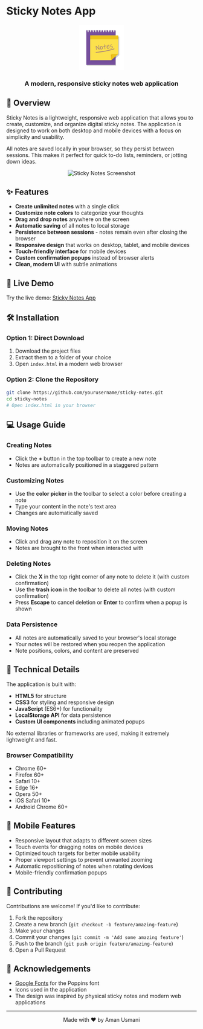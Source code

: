 # Sticky Notes App

<div align="center">
  <img src="./Assets/android-chrome-512x512.png" alt="Sticky Notes Logo" width="120" height="120">
  <h3>A modern, responsive sticky notes web application</h3>
</div>

## 📝 Overview

Sticky Notes is a lightweight, responsive web application that allows you to create, customize, and organize digital sticky notes. The application is designed to work on both desktop and mobile devices with a focus on simplicity and usability.

All notes are saved locally in your browser, so they persist between sessions. This makes it perfect for quick to-do lists, reminders, or jotting down ideas.

<div align="center">
  <img src="./Assets/screenshot.jpg" alt="Sticky Notes Screenshot" width="800">
</div>

## ✨ Features

- **Create unlimited notes** with a single click
- **Customize note colors** to categorize your thoughts
- **Drag and drop notes** anywhere on the screen
- **Automatic saving** of all notes to local storage
- **Persistence between sessions** - notes remain even after closing the browser
- **Responsive design** that works on desktop, tablet, and mobile devices
- **Touch-friendly interface** for mobile devices
- **Custom confirmation popups** instead of browser alerts
- **Clean, modern UI** with subtle animations

## 🚀 Live Demo

Try the live demo: [Sticky Notes App](https://your-demo-url.com)

## 🛠️ Installation

### Option 1: Direct Download

1. Download the project files
2. Extract them to a folder of your choice
3. Open `index.html` in a modern web browser

### Option 2: Clone the Repository

```bash
git clone https://github.com/yourusername/sticky-notes.git
cd sticky-notes
# Open index.html in your browser
```

## 💻 Usage Guide

### Creating Notes
- Click the **+** button in the top toolbar to create a new note
- Notes are automatically positioned in a staggered pattern

### Customizing Notes
- Use the **color picker** in the toolbar to select a color before creating a note
- Type your content in the note's text area
- Changes are automatically saved

### Moving Notes
- Click and drag any note to reposition it on the screen
- Notes are brought to the front when interacted with

### Deleting Notes
- Click the **X** in the top right corner of any note to delete it (with custom confirmation)
- Use the **trash icon** in the toolbar to delete all notes (with custom confirmation)
- Press **Escape** to cancel deletion or **Enter** to confirm when a popup is shown

### Data Persistence
- All notes are automatically saved to your browser's local storage
- Your notes will be restored when you reopen the application
- Note positions, colors, and content are preserved

## 🔧 Technical Details

The application is built with:

- **HTML5** for structure
- **CSS3** for styling and responsive design
- **JavaScript** (ES6+) for functionality
- **LocalStorage API** for data persistence
- **Custom UI components** including animated popups

No external libraries or frameworks are used, making it extremely lightweight and fast.

### Browser Compatibility

- Chrome 60+
- Firefox 60+
- Safari 10+
- Edge 16+
- Opera 50+
- iOS Safari 10+
- Android Chrome 60+

## 📱 Mobile Features

- Responsive layout that adapts to different screen sizes
- Touch events for dragging notes on mobile devices
- Optimized touch targets for better mobile usability
- Proper viewport settings to prevent unwanted zooming
- Automatic repositioning of notes when rotating devices
- Mobile-friendly confirmation popups

## 🤝 Contributing

Contributions are welcome! If you'd like to contribute:

1. Fork the repository
2. Create a new branch (`git checkout -b feature/amazing-feature`)
3. Make your changes
4. Commit your changes (`git commit -m 'Add some amazing feature'`)
5. Push to the branch (`git push origin feature/amazing-feature`)
6. Open a Pull Request



## 🙏 Acknowledgements

- [Google Fonts](https://fonts.google.com/) for the Poppins font
- Icons used in the application
- The design was inspired by physical sticky notes and modern web applications

---

<div align="center">
  Made with ❤️ by Aman Usmani
</div> 